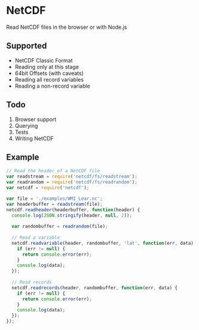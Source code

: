 # NetCDF
Read NetCDF files in the browser or with Node.js

## Supported
- NetCDF Classic Format
- Reading only at this stage
- 64bit Offsets (with caveats)
- Reading all record variables
- Reading a non-record variable

## Todo
1. Browser support
2. Querying
3. Tests
4. Writing NetCDF

## Example

```js
// Read the header of a NetCDF file
var readstream = require('netcdf/fs/readstream');
var readrandom = require('netcdf/fs/readrandom');
var netcdf = require('netcdf');

var file = './examples/WMI_Lear.nc';
var headerbuffer = readstream(file);
netcdf.readheader(headerbuffer, function(header) {
  console.log(JSON.stringify(header, null, 2));
  
  var randombuffer = readrandom(file);
  
  // Read a variable
  netcdf.readvariable(header, randombuffer, 'lat', function(err, data) {
    if (err != null) {
      return console.error(err);
    }
    console.log(data);
  });
  
  // Read records
  netcdf.readrecords(header, randombuffer, function(err, data) {
    if (err != null) {
      return console.error(err);
    }
    console.log(data);
  });
});
```
